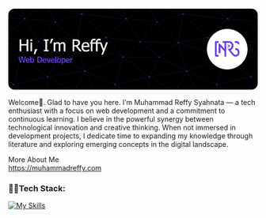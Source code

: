 ![Muhammad Reffy](img/github-header-image.png)

Welcome👋. Glad to have you here. I’m Muhammad Reffy Syahnata — a tech enthusiast with a focus on web development and a commitment to continuous learning. I believe in the powerful synergy between technological innovation and creative thinking. When not immersed in development projects, I dedicate time to expanding my knowledge through literature and exploring emerging concepts in the digital landscape.

More About Me
<br/>
<a href="https://muhammadreffy.com">
https://muhammadreffy.com
</a>

### 👨‍💻Tech Stack:

[![My Skills](https://skillicons.dev/icons?i=html,css,js,bootstrap,tailwind,php,nodejs,react,laravel,express&perline=5)](https://skillicons.dev)
